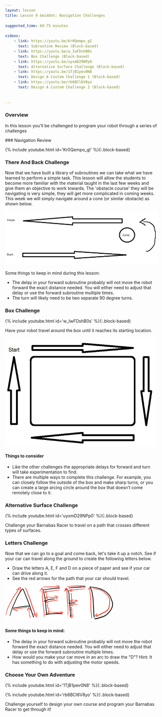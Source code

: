 ```yaml
---
layout: lesson
title: Lesson 9 &middot; Navigation Challenges

suggested_time: 60-75 minutes  

videos:
    - link: https://youtu.be/Kr0Qempo_gI
      text: Subroutine Review (Block-based)
    - link: https://youtu.be/w_IwFDshB0s
      text: Box Challenge (Block-based)
    - link: https://youtu.be/uyxmD29NPp0
      text: Alternative Surface Challenge (Block-based)
    - link: https://youtu.be/1TjB1pev0N8
      text: Design A Custom Challenge 1 (Block-based)
    - link: https://youtu.be/rb6BCl6V8yo
      text: Design A Custom Challenge 2 (Block-based)


---
```




### Overview

In this lesson you'll be challenged to program your robot through a series of challenges

<div markdown="1">
### Navigation Review

{% include youtube.html id='Kr0Qempo_gI' %}{:.block-based}


</div>



### There And Back Challenge

Now that we have built a library of subroutines we can take what we have learned to perform a simple task. This lesson will allow the students to become more familiar with the material taught in the last few weeks and give them an objective to work towards. The 'obstacle course' they will be navigating is very simple, they will get more complicated in coming weeks. This week we will simply navigate around a cone (or similar obstacle) as shown below.

<img src="obstacle_1.png" alt="obstacle_1" style="zoom:75%;" class="image center" />

Some things to keep in mind during this lesson:

- The delay in your forward subroutine probably will not move the robot forward the exact distance needed. You will either need to adjust that delay or use the forward subroutine multiple times.
- The turn will likely need to be two separate 90 degree turns. 

### Box Challenge

{% include youtube.html id='w_IwFDshB0s' %}{:.block-based}

 Have your robot travel around the box until it reaches its starting location. 

<img src="fig-12_1.png" alt="fig-12_1" style="zoom:75%;" class="image center" />

#### Things to consider
- Like the other challenges the appropriate delays for forward and turn will take experimentation to find.
- There are multiple ways to complete this challenge. For example, you can closely follow the outside of the box and make sharp turns, or you can create a large arcing circle around the box that doesn’t come remotely close to it.

### Alternative Surface Challenge

{% include youtube.html id='uyxmD29NPp0' %}{:.block-based}

Challenge your Barnabas Racer to travel on a path that crosses different types of surfaces.  

### Letters Challenge

Now that we can go to a goal and come back, let's take it up a notch.  See if your car can travel along the ground to create the following letters below.  

- Draw the letters A, E, F and D on a piece of paper and see if your car can drive along it.  
- See the red arrows for the path that your car should travel.

<img src="fig-11_1.png" alt="fig-11_1" style="zoom:35%;" class="image center" />

#### Some things to keep in mind:

- The delay in your forward subroutine probably will not move the robot forward the exact distance needed. You will either need to adjust that delay or use the forward subroutine multiple times.
- How would you make your car move in an arc to draw the "D"? Hint: It has something to do with adjusting the motor speeds.

### Choose Your Own Adventure

{% include youtube.html id='1TjB1pev0N8' %}{:.block-based}

{% include youtube.html id='rb6BCl6V8yo' %}{:.block-based}

Challenge yourself to design your own course and program your Barnabas Racer to get through it!

